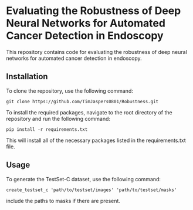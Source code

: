 # Evaluating the Robustness of Deep Neural Networks for Automated Cancer Detection in Endoscopy
This repository contains code for evaluating the robustness of deep neural networks for automated cancer detection in endoscopy.

## Installation
To clone the repository, use the following command:

```
git clone https://github.com/TimJaspers0801/Robustness.git
```
To install the required packages, navigate to the root directory of the repository and run the following command:

```
pip install -r requirements.txt
```
This will install all of the necessary packages listed in the requirements.txt file.

## Usage
To generate the TestSet-C dataset, use the following command:
```
create_testset_c 'path/to/testset/images' 'path/to/testset/masks'
```
include the paths to masks if there are present.

